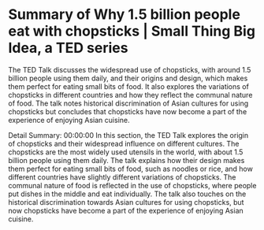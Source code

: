 # Summary of Why 1.5 billion people eat with chopsticks | Small Thing Big Idea, a TED series

The TED Talk discusses the widespread use of chopsticks, with around 1.5 billion people using them daily, and their origins and design, which makes them perfect for eating small bits of food. It also explores the variations of chopsticks in different countries and how they reflect the communal nature of food. The talk notes historical discrimination of Asian cultures for using chopsticks but concludes that chopsticks have now become a part of the experience of enjoying Asian cuisine.

Detail Summary: 
00:00:00
In this section, the TED Talk explores the origin of chopsticks and their widespread influence on different cultures. The chopsticks are the most widely used utensils in the world, with about 1.5 billion people using them daily. The talk explains how their design makes them perfect for eating small bits of food, such as noodles or rice, and how different countries have slightly different variations of chopsticks. The communal nature of food is reflected in the use of chopsticks, where people put dishes in the middle and eat individually. The talk also touches on the historical discrimination towards Asian cultures for using chopsticks, but now chopsticks have become a part of the experience of enjoying Asian cuisine.

